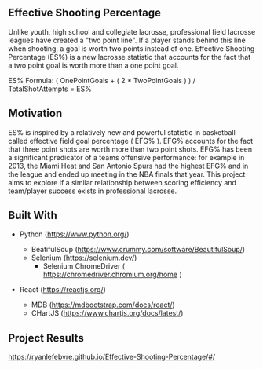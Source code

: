 ## Effective Shooting Percentage
Unlike youth, high school and collegiate lacrosse, professional field lacrosse leagues have created 
a "two point line". If a player stands behind this line when shooting, a goal is worth two points 
instead of one. Effective Shooting Percentage (ES%) is a new lacrosse statistic that accounts for the 
fact that a two point goal is worth more than a one point goal. 

ES% Formula:
    ( OnePointGoals + ( 2 * TwoPointGoals ) ) / TotalShotAttempts   =  ES%

## Motivation
ES% is inspired by a relatively new and powerful statistic in basketball called effective field goal 
percentage ( EFG% ). EFG% accounts for the fact that three point shots are worth more than 
two point shots. EFG% has been a significant predicator of a teams offensive performance: for 
example in 2013, the Miami Heat and San Antonio Spurs had the highest EFG% and in the league and 
ended up meeting in the NBA finals that year. This project aims to explore if a similar relationship 
between scoring efficiency and team/player success exists in professional lacrosse. 

## Built With
- Python  (https://www.python.org/)
    - BeatifulSoup (https://www.crummy.com/software/BeautifulSoup/)
    - Selenium (https://selenium.dev/)
        - Selenium ChromeDriver ( https://chromedriver.chromium.org/home )
        
- React (https://reactjs.org/)
    - MDB (https://mdbootstrap.com/docs/react/)
    - CHartJS (https://www.chartjs.org/docs/latest/)
    
## Project Results
https://ryanlefebvre.github.io/Effective-Shooting-Percentage/#/

